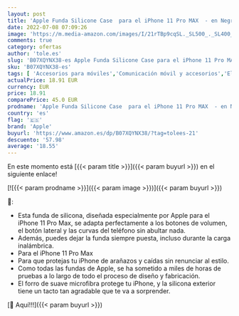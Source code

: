 ```yaml
---
layout: post
title: 'Apple Funda Silicone Case  para el iPhone 11 Pro MAX  - en Negro - 5.85 Pulgadas'
date: 2022-07-08 07:09:26
image: 'https://m.media-amazon.com/images/I/21rTBp9cqSL._SL500_._SL400_.jpg'
comments: true
category: ofertas
author: 'tole.es'
slug: 'B07XQYNX38-es Apple Funda Silicone Case para el iPhone 11 Pro MAX - en...'
sku: 'B07XQYNX38-es'
tags: [ 'Accesorios para móviles','Comunicación móvil y accesorios','Electrónica','Fundas y carcasas para teléfonos móviles','apple','iphone','🇪🇸', ]
actualPrice: 18.91 EUR
currency: EUR
price: 18.91
comparePrice: 45.0 EUR
prodname: 'Apple Funda Silicone Case  para el iPhone 11 Pro MAX  - en Negro - 5.85 Pulgadas'
country: 'es'
flag: '🇪🇸'
brand: 'Apple'
buyurl: 'https://www.amazon.es/dp/B07XQYNX38/?tag=tolees-21'
descuento: '57.98'
average: '18.55'
---
```


En este momento está [{{< param title >}}]({{< param buyurl >}}) en el siguiente enlace!

[![{{< param prodname >}}]({{< param image >}})]({{< param buyurl >}})

🔎:

- Esta funda de silicona, diseñada especialmente por Apple para el iPhone 11 Pro Max, se adapta perfectamente a los botones de volumen, el botón lateral y las curvas del teléfono sin abultar nada.
- Además, puedes dejar la funda siempre puesta, incluso durante la carga inalámbrica.
- Para el iPhone 11 Pro Max
- Para que protejas tu iPhone de arañazos y caídas sin renunciar al estilo.
- Como todas las fundas de Apple, se ha sometido a miles de horas de pruebas a lo largo de todo el proceso de diseño y fabricación.
- El forro de suave microfibra protege tu iPhone, y la silicona exterior tiene un tacto tan agradable que te va a sorprender.

[🛒 Aquí!!!]({{< param buyurl >}})
